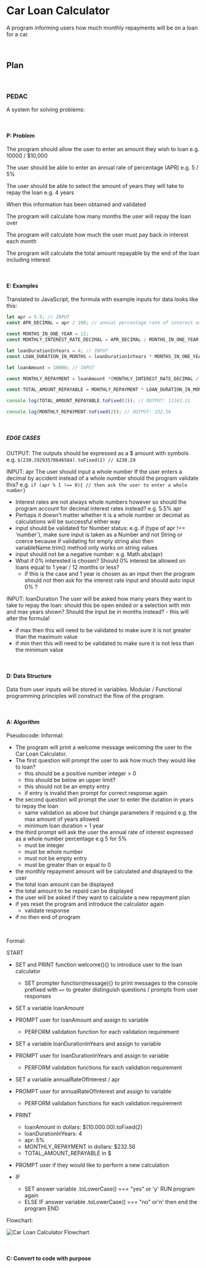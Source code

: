# Car Loan Calculator 

A program informing users how much monthly repayments will be on a loan for a car.

<br>

## Plan

<br>

### PEDAC
A system for solving problems:

<br>

#### P: Problem
The program should allow the user to enter an amount they wish to loan e.g. 10000 / $10,000  

The user should be able to enter an annual rate of percentage (APR) e.g. 5 / 5%  

The user should be able to select the amount of years they will take to repay the loan e.g. 4 years  

When this information has been obtained and validated

The program will calculate how many months the user will repay the loan over 

The program will calculate how much the user must pay back in interest each month 

The program will calculate the total amount repayable by the end of the loan including interest

<br>

#### E: Examples
Translated to JavaScript, the formula with example inputs for data looks like this: 
<br>

```JavaScript
let apr = 5.5; // INPUT
const APR_DECIMAL = apr / 100; // annual percentage rate of interest expressed as a decimal number to use for calculations on values

const MONTHS_IN_ONE_YEAR = 12;
const MONTHLY_INTEREST_RATE_DECIMAL = APR_DECIMAL / MONTHS_IN_ONE_YEAR;

let loanDurationInYears = 4; // INPUT
const LOAN_DURATION_IN_MONTHS = loanDurationInYears * MONTHS_IN_ONE_YEAR;

let loanAmount = 10000; // INPUT

const MONTHLY_REPAYMENT = loanAmount *(MONTHLY_INTEREST_RATE_DECIMAL / (1 - Math.pow((1 + MONTHLY_INTEREST_RATE_DECIMAL), (- LOAN_DURATION_IN_MONTHS)))); // OUTPUT

const TOTAL_AMOUNT_REPAYABLE = MONTHLY_REPAYMENT * LOAN_DURATION_IN_MONTHS;

console.log(TOTAL_AMOUNT_REPAYABLE.toFixed(2)); // OUTPUT: 11163.11

console.log(MONTHLY_REPAYMENT.toFixed(2)); // OUTPUT: 232.56
```

<br>

##### EDGE CASES  

OUTPUT: 
The outputs should be expressed as a $ amount with symbols e.g. 
`$(230.29293570646584).toFixed(2) // $230.29`

INPUT: apr 
The user should input a whole number
If the user enters a decimal by accident instead of a whole number should the program validate this? e.g.
`if (apr % 1 !== 0){ // then ask the user to enter a whole number}`
- Interest rates are not always whole numbers however so should the program account for decimal interest rates instead? e.g. 5.5% apr
- Perhaps it doesn't matter whether it is a whole number or decimal as calculations will be successful either way
- input should be validated for Number status: e.g. if (type of apr !== 'number`), make sure input is taken as a Number and not String or coerce because if validating for empty string also then variableName.trim() method only works on string values
- input should not be a negative number: e.g.  Math.abs(apr)
- What if 0% interested is chosen? Should 0% interest be allowed on loans equal to 1 year / 12 months or less? 
  - if this is the case and 1 year is chosen as an input then the program should not then ask for the interest rate input and should auto input 0% ?

INPUT: loanDuration
The user will be asked how many years they want to take to repay the loan: should this be open ended or a selection with min and max years shown? Should the input be in months instead? - this will alter the formula!
- if max then this will need to be validated to make sure it is not greater than the maximum value
- if min then this will need to be validated to make sure it is not less than the minimum value


<br>

#### D: Data Structure
Data from user inputs will be stored in variables. 
Modular / Functional programming principles will construct the flow of the program.

<br>

#### A: Algorithm
Pseudocode:
Informal:
- The program will print a welcome message welcoming the user to the Car Loan Calculator.
- The first question will prompt the user to ask how much they would like to loan?
  - this should be a positive number integer > 0
  - this should be below an upper limit? 
  - this should not be an empty entry
  - if entry is invalid then prompt for correct response again
- the second question will prompt the user to enter the duration in years to repay the loan
  - same validation as above but change parameters if required e.g. the max amount of years allowed
  - minimum loan duration = 1 year
- the third prompt will ask the user the annual rate of interest expressed as a whole number percentage e.g 5 for 5%
  - must be integer
  - must be whole number
  - must not be empty entry
  - must be greater than or equal to 0
- the monthly repayment amount will be calculated and displayed to the user
- the total loan amount can be displayed
- the total amount to be repaid can be displayed
- the user will be asked if they want to calculate a new repayment plan
- if yes reset the program and introduce the calculator again
  - validate response
- if no then end of program

<br>

Formal:

START
- SET and PRINT function welcome(){} to introduce user to the loan calculator
  - SET prompter function(message){} to print messages to the console prefixed with `=>` to greater distinguish questions / prompts from user responses
- SET a variable loanAmount
- PROMPT user for loanAmount and assign to variable
  - PERFORM validation function for each validation requirement
  
- SET a variable loanDurationInYears and assign to variable
- PROMPT user for loanDurationInYears and assign to variable
  - PERFORM validation functions for each validation requirement
  
- SET a variable annualRateOfInterest / apr
- PROMPT user for annualRateOfInterest and assign to variable
  - PERFORM validation functions for each validation requirement

- PRINT
  - loanAmount in dollars: $(10.000.00).toFixed(2)
  - loanDurationInYears: 4
  - apr: 5%
  - MONTHLY_REPAYMENT in dollars: $232.56
  - TOTAL_AMOUNT_REPAYABLE in $
- PROMPT user if they would like to perform a new calculation
- IF 
  - SET answer variable .toLowerCase() === "yes" or 'y' RUN program again
  - ELSE IF answer variable .toLowerCase() === "no" or'n' then end the program
END


Flowchart:

![Car Loan Calculator Flowchart](car_loan_calculator_flowchart.png)

<br>

#### C: Convert to code with purpose
